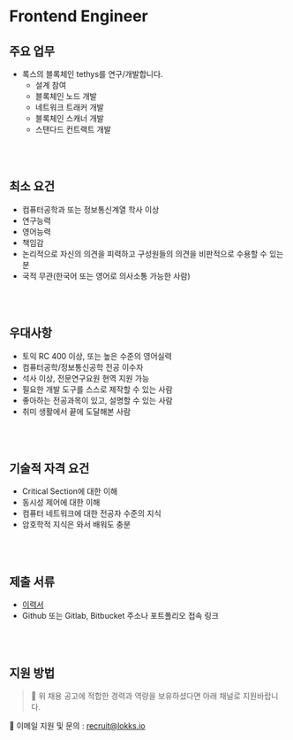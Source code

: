 # Frontend Engineer

## 주요 업무

* 록스의 블록체인 tethys를 연구/개발합니다.
  * 설계 참여
  * 블록체인 노드 개발
  * 네트워크 트래커 개발
  * 블록체인 스캐너 개발
  * 스탠다드 컨트랙트 개발

<br /><br />
## 최소 요건

* 컴퓨터공학과 또는 정보통신계열 학사 이상
* 연구능력
* 영어능력
* 책임감
* 논리적으로 자신의 의견을 피력하고 구성원들의 의견을 비판적으로 수용할 수 있는 분
* 국적 무관(한국어 또는 영어로 의사소통 가능한 사람)


<br /><br />

## 우대사항
- 토익 RC 400 이상, 또는 높은 수준의 영어실력
- 컴퓨터공학/정보통신공학 전공 이수자
- 석사 이상, 전문연구요원 현역 지원 가능
- 필요한 개발 도구를 스스로 제작할 수 있는 사람
- 좋아하는 전공과목이 있고, 설명할 수 있는 사람
- 취미 생활에서 끝에 도달해본 사람

<br /><br />

## 기술적 자격 요건

* Critical Section에 대한 이해
* 동시성 제어에 대한 이해
* 컴퓨터 네트워크에 대한 전공자 수준의 지식
* 암호학적 지식은 와서 배워도 충분

<br /><br />

## 제출 서류

* [이력서](https://lokks.io/wp-content/uploads/2020/12/%EC%A3%BC-%EB%A1%9D%EC%8A%A4307-%EC%9D%B4%EB%A0%A5%EC%84%9C-%EC%96%91%EC%8B%9D.docx)
* Github 또는 Gitlab, Bitbucket 주소나 포트폴리오 접속 링크

<br /><br />
## 지원 방법

> 📌 위 채용 공고에 적합한 경력과 역량을 보유하셨다면 아래 채널로 지원바랍니다.

📧 이메일 지원 및 문의 : recruit@lokks.io
